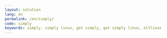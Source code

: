 ```yaml
---
layout: solution
lang: en
permalink: /en/simply/
code: simply
keywords: simply, simply linux, get simply, get simply linux, altlinux, basealt, download simply, download simply linux, alt simply, simply distribution, opensource, linux, xfce
---
```


